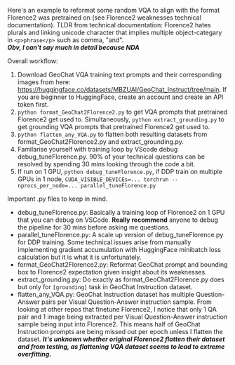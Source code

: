 Here's an example to reformat some random VQA to align with the format Florence2 was pretrained on (see Florence2 weaknesses technical documentation). TLDR from technical documentation: Florence2 hates plurals and linking unicode character that implies multiple object-categary in ```<p>phrase</p>``` such as comma, "and". <br> ***Obv, I can't say much in detail because NDA***

Overall workflow:
1. Download GeoChat VQA training text prompts and their corresponding images from here: https://huggingface.co/datasets/MBZUAI/GeoChat_Instruct/tree/main. If you are beginner to HuggingFace, create an account and create an API token first.
2. ```python format_GeoChat2Florence2.py``` to get VQA prompts that pretrained Florence2 get used to. Simultaneously, ```python extract_grounding.py``` to get grounding VQA prompts that pretrained Florence2 get used to.
3. ```python flatten_any_VQA.py``` to flatten both resulting datasets from format_GeoChat2Florence2.py and extract_grounding.py.
4. Familarise yourself with training loop by VScode debug debug_tuneFlorence.py. 90% of your technical questions can be resolved by spending 30 mins looking through the code a bit.
5. If run on 1 GPU, ```python debug_tuneFlorence.py```, if DDP train on multiple GPUs in 1 node, ```CUDA_VISIBLE_DEVICEs=... torchrun --nprocs_per_node=... parallel_tuneFlorence.py```

Important .py files to keep in mind.
- debug_tuneFlorence.py: Basically a training loop of Florence2 on 1 GPU that you can debug on VSCode. **Really recommend** anyone to debug the pipeline for 30 mins before asking me questions. 
- parallel_tuneFlorence.py: A scale up version of debug_tuneFlorence.py for DDP training. Some technical issues arise from manually implementing gradient accumulation with HuggingFace minibatch loss calculation but it is what it is unfortunately.
- format_GeoChat2Florence2.py: Reformat GeoChat prompt and bounding box to Florence2 expectation given insight about its weaknesses.
- extract_grounding.py: Do exactly as format_GeoChat2Florence.py does but only for ```[grounding]``` task in GeoChat Instruction dataset.
- flatten_any_VQA.py: GeoChat Instruction dataset has multiple Question-Answer pairs per Visual Question-Answer instruction sample. From looking at other repos that finetune Florence2, I notice that only 1 QA pair and 1 image being extracted per Visual Question-Answer instruction sample being input into Florence2. This means half of GeoChat Instruction prompts are being missed out per epoch unless I flatten the dataset. ***It's unknown whether original Florence2 flatten their dataset and from testing, as flattening VQA dataset seems to lead to extreme overfitting.***
